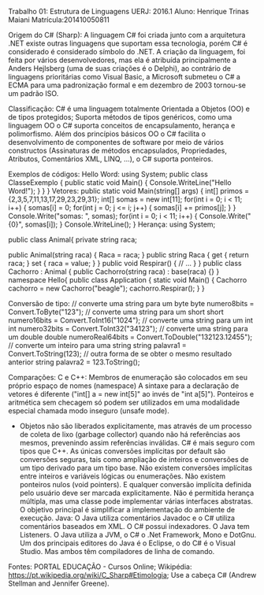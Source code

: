 Trabalho 01: Estrutura de Linguagens UERJ: 2016.1
Aluno: Henrique Trinas Maiani Matrícula:201410050811

Origem do C# (Sharp):
A linguagem C# foi criada junto com a arquitetura .NET existe outras linguagens que suportam essa tecnologia, porém C# é considerado é considerado símbolo do .NET.
A criação da linguagem, foi feita por vários desenvolvedores, mas ela é atribuída principalmente a Anders Hejlsberg (uma de suas criações é o Delphi), ao contrário de linguagens prioritárias como Visual Basic, a Microsoft submeteu o C# a ECMA para uma padronização formal e em dezembro de 2003 tornou-se um padrão ISO.

Classificação:
C# é uma linguagem totalmente Orientada a Objetos (OO) e de tipos protegidos;
Suporta métodos de tipos genéricos, como uma linguagem OO o C# suporta conceitos de encapsulamento, herança e polimorfismo. Além dos princípios básicos OO o C# facilita o desenvolvimento de componentes de software por meio de vários constructos (Assinaturas de métodos encapsulados, Propriedades, Atributos, Comentários XML, LINQ, ...), o C# suporta ponteiros.

Exemplos de códigos:
Hello Word:
using System;
public class ClasseExemplo {
public static void Main() {
Console.WriteLine("Hello Word!");
}
}
}
Vetores:
public static void Main(string[] args) {
int[] primos = {2,3,5,7,11,13,17,29,23,29,31};
int[] somas = new int[11];
for(int i = 0; i < 11; i++) {
somas[i] = 0;
for(int j = 0; j <= i; j++) {
somas[i] += primos[j];
}
}
Console.Write("somas: ", somas);
for(int i = 0; i < 11; i++) {
Console.Write(" {0}", somas[i]);
}
Console.WriteLine();
}
Herança:
using System;

public class Animal{
private string raca;

public Animal(string raca) {
Raca = raca;
}
public string Raca {
get { return raca; }
set { raca = value; }
}
public void Respirar() {
// …
}
}
public class Cachorro : Animal {
public Cachorro(string raca) : base(raca) {}
}
namespace Hello{
public class Application {
static void Main() {
Cachorro cachorro = new Cachorro("beagle");
cachorro.Respirar();
}
}

Conversão de tipo:
// converte uma string para um byte
byte numero8bits = Convert.ToByte("123");
// converte uma string para um short
short numero16bits = Convert.ToInt16("1024");
// converte uma string para um int
int numero32bits = Convert.ToInt32("34123");
// converte uma string para um double
double numeroReal64bits = Convert.ToDouble("132123.12455");
// converte um inteiro para uma string
string palavra1 = Convert.ToString(123);
// outra forma de se obter o mesmo resultado anterior
string palavra2 = 123.ToString();

Comparações:
C e C++:
Membros de enumeração são colocados em seu próprio espaço de nomes (namespace)
A sintaxe para a declaração de vetores é diferente ("int[] a = new int[5]" ao invés de "int a[5]").
Ponteiros e aritmética sem checagem só podem ser utilizados em uma modalidade especial chamada modo inseguro (unsafe mode).
* Objetos não são liberados explicitamente, mas através de um processo de coleta de lixo (garbage collector) quando não há referências aos mesmos, prevenindo assim referências inválidas.
C# é mais seguro com tipos que C++. As únicas conversões implícitas por default são conversões seguras, tais como ampliação de inteiros e conversões de um tipo derivado para um tipo base. Não existem conversões implícitas entre inteiros e variáveis lógicas ou enumerações. Não existem ponteiros nulos (void pointers). E qualquer conversão implícita definida pelo usuário deve ser marcada explicitamente.
Não é permitida herança múltipla, mas uma classe pode implementar várias interfaces abstratas. O objetivo principal é simplificar a implementação do ambiente de execução.
Java:
O Java utiliza comentários Javadoc e o C# utiliza comentários baseados em XML.
O C# possui indexadores. O Java tem Listeners.
O Java utiliza a JVM, o C# o .Net Framework, Mono e DotGnu.
Um dos principais editores do Java é o Eclipse, o do C# é o Visual Studio. Mas ambos têm compiladores de linha de comando.


Fontes:
PORTAL EDUCAÇÃO - Cursos Online;
Wikipédia: https://pt.wikipedia.org/wiki/C_Sharp#Etimologia;
Use a cabeça C# (Andrew Stellman and Jennifer Greene).
